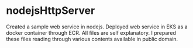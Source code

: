 # nodejsHttpServer

Created a sample web service in nodejs.  Deployed web service in EKS as a docker container through ECR.  All files are self explanatory.   I prepared these files reading through various contents available in public domain.
